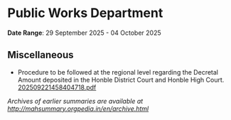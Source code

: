 # Public Works Department

**Date Range**: 29 September 2025 - 04 October 2025


## Miscellaneous
- Procedure to be followed at the regional level regarding the Decretal Amount deposited in the Honble District Court and Honble High Court.\
  [202509221458404718.pdf](https://gr.maharashtra.gov.in/Site/Upload/Government%20Resolutions/English/202509221458404718.pdf)


*Archives of earlier summaries are available at http://mahsummary.orgpedia.in/en/archive.html*